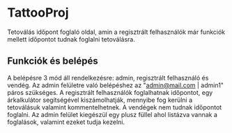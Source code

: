 # TattooProj

Tetoválás időpont foglaló oldal, amin a regisztrált felhasználók már funkciók mellett időpontot tudnak foglalni tetoválásra.

## Funkciók és belépés
A belépésre 3 mód áll rendelkezésre: admin, regisztrált felhasználó és vendég.
Az admin felületre való belépéshez az "admin@mail.com | admin1" páros szükséges.
A regisztrált felhasználók foglalhatnak időpontot, egy árkalkulátor segítségével kiszámolhatják, mennyibe fog kerülni a tetoválásuk valamint kommentelhetnek.
A vendégek nem tudnak időpontot foglalni.
Az admin felület kiegészül egy plusz füllel ahol listázva vannak a foglalások, valamint ezeket tudja kezelni.
